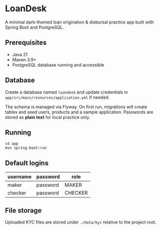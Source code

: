 # LoanDesk

A minimal dark-themed loan origination & disbursal practice app built with Spring Boot and PostgreSQL.

## Prerequisites
* Java 21
* Maven 3.9+
* PostgreSQL database running and accessible

## Database
Create a database named `loandesk` and update credentials in `app/src/main/resources/application.yml` if needed.

The schema is managed via Flyway. On first run, migrations will create tables and seed users, products and a sample application. Passwords are stored as **plain text** for local practice only.

## Running
```
cd app
mvn spring-boot:run
```

## Default logins
| username | password | role |
|----------|----------|------|
| maker    | password | MAKER|
| checker  | password | CHECKER|

## File storage
Uploaded KYC files are stored under `./data/kyc` relative to the project root.